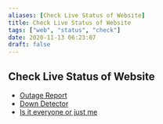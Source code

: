 ```yaml
---
aliases: [Check Live Status of Website]
title: Check Live Status of Website
tags: ["web", "status", "check"]
date: 2020-11-13 06:23:07
draft: false
---
```


## Check Live Status of Website

- [Outage Report](https://outage.report/)
- [Down Detector](https://downdetector.com/)
- [Is it everyone or just me](https://downforeveryoneorjustme.com/)
